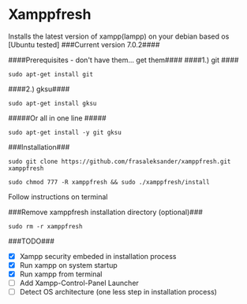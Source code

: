 # Xamppfresh #
Installs the latest version of xampp(lampp) on your debian based os [Ubuntu tested]
###Current version 7.0.2####

####Prerequisites - don't have them... get them####
####1.) git ####
```
sudo apt-get install git
```
####2.) gksu####
```
sudo apt-get install gksu
```
#####Or all in one line #####
```
sudo apt-get install -y git gksu
```

###Installation###
```
sudo git clone https://github.com/frasaleksander/xamppfresh.git xamppfresh
```
```
sudo chmod 777 -R xamppfresh && sudo ./xamppfresh/install
```
Follow instructions on terminal

###Remove xamppfresh installation directory (optional)###
```
sudo rm -r xamppfresh
```

###TODO###
- [x] Xampp security embeded in installation process
- [x] Run xampp on system startup
- [x] Run xampp from terminal
- [ ] Add Xampp-Control-Panel Launcher
- [ ] Detect OS architecture (one less step in installation process)
